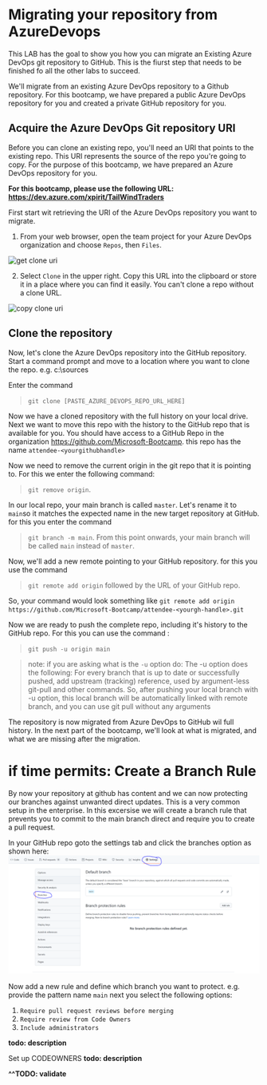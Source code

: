 # Migrating your repository from AzureDevops
This LAB has the goal to show you how you can migrate an Existing Azure DevOps git repository to GitHub. This is the fiurst step that needs to be finished fo all the other labs to succeed. 

We'll migrate from an existing Azure DevOps repository to a Github repository. 
For this bootcamp, we have prepared a public Azure DevOps repository for you and created a private GitHub repository for you.

## Acquire the Azure DevOps Git repository URI
Before you can clone an existing repo, you'll need an URI that points to the existing repo. This URI represents the source of the repo you're going to copy. 
For the purpose of this bootcamp, we have prepared an Azure DevOps repository for you. 

**For this bootcamp, please use the following URL: https://dev.azure.com/xpirit/TailWindTraders**

First start wit retrieving the URI of the Azure DevOps repository you want to migrate. 
1. From your web browser, open the team project for your Azure DevOps organization and choose `Repos`, then `Files`.

![get clone uri](https://docs.microsoft.com/en-us/azure/devops/repos/git/media/clone-repo/repos-files.png?view=azure-devops)

2. Select `Clone` in the upper right. Copy this URL into the clipboard or store it in a place where you can find it easily. You can't clone a repo without a clone URL.

![copy clone uri](https://docs.microsoft.com/en-us/azure/devops/repos/git/media/get_clone_url.gif?view=azure-devops) 

## Clone the repository 
Now, let's clone the Azure DevOps repository into the GitHub repository.
Start a command prompt and move to a location where you want to clone the repo. e.g. c:\sources 

Enter the command 
> `git clone [PASTE_AZURE_DEVOPS_REPO_URL_HERE]`

Now we have a cloned repository with the full history on your local drive. Next we want to move this repo with the history to the GitHub repo that is available for you.
You should have access to a GitHub Repo in the organization https://github.com/Microsoft-Bootcamp. this repo has the name `attendee-<yourgithubhandle>`

Now we need to remove the current origin in the git repo that it is pointing to. For this we enter the following command:

> `git remove origin`. 

In our local repo, your main branch is called `master`. Let's rename it to `main`so it matches the expected name in the new target repository at GitHub. for this you enter the command 

>`git branch -m main`.
From this point onwards, your main branch will be called `main` instead of `master`.

Now, we'll add a new remote pointing to your GitHub repository. for this you use the  command 
> `git remote add origin` followed by the URL of your GitHub repo. 

So, your command would look something like `git remote add origin https://github.com/Microsoft-Bootcamp/attendee-<yourgh-handle>.git`

Now we are ready to push the complete repo, including it's history to the GitHub repo.
For this you can use the command :
>`git push -u origin main`

> note: if you are asking what is the `-u` option do:
> The -u option does the following: For every branch that is up to date or successfully pushed, add upstream (tracking) reference, used by argument-less git-pull and other commands. So, after pushing your local branch with -u option, this local branch will be automatically linked with remote branch, and you can use git pull without any arguments

The repository is now migrated from Azure DevOps to GitHub wil full history. In the next part of the bootcamp, we'll look at what is migrated, and what we are missing after the migration.

# if time permits: Create a Branch Rule
By now your repository at github has content and we can now protecting our branches against unwanted direct updates. This is a very common setup in the enterprise.
In this excersise we will create a branch rule that prevents you to commit to the main branch direct and require you to create a pull request.

In your GitHub repo goto the settings tab and click the branches option as shown here:
![branch protection rules](images/branch-protection-rules.png)

Now add a new rule and define which branch you want to protect. e.g. provide the pattern name `main`
next you select the following options:
1. `Require pull request reviews before merging`
2. `Require review from Code Owners`
3. `Include administrators`

**todo: description**

Set up CODEOWNERS
**todo: description**

**^^TODO: validate**
